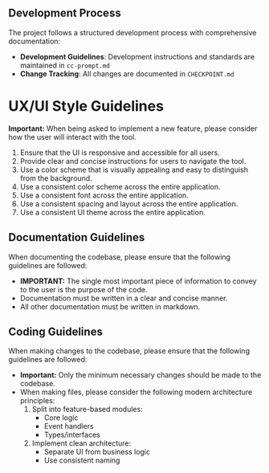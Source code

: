 ## Development Process

The project follows a structured development process with comprehensive documentation:

- **Development Guidelines**: Development instructions and standards are maintained in `cc-prompt.md`
- **Change Tracking**: All changes are documented in `CHECKPOINT.md`

# UX/UI Style Guidelines

**Important:** When being asked to implement a new feature, please consider how the user will interact with the tool.

1. Ensure that the UI is responsive and accessible for all users.
2. Provide clear and concise instructions for users to navigate the tool.
3. Use a color scheme that is visually appealing and easy to distinguish from the background.
4. Use a consistent color scheme across the entire application.
5. Use a consistent font across the entire application.
6. Use a consistent spacing and layout across the entire application.
7. Use a consistent UI theme across the entire application.

## Documentation Guidelines

When documenting the codebase, please ensure that the following guidelines are followed:
- **IMPORTANT:** The single most important piece of information to convey to the user is the purpose of the code.
- Documentation must be written in a clear and concise manner.
- All other documentation must be written in markdown.

## Coding Guidelines

When making changes to the codebase, please ensure that the following guidelines are followed:
- **Important:** Only the minimum necessary changes should be made to the codebase.
- When making files, please consider the following modern architecture principles:
   1. Split into feature-based modules:
      - Core logic
      - Event handlers
      - Types/interfaces
   2. Implement clean architecture:
      - Separate UI from business logic
      - Use consistent naming